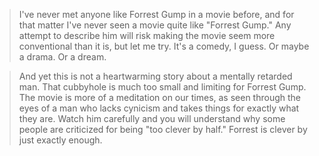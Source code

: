 >I've never met anyone like Forrest Gump in a movie before, and for that matter I've never seen a movie quite like "Forrest Gump." Any attempt to describe him will risk making the movie seem more conventional than it is, but let me try. It's a comedy, I guess. Or maybe a drama. Or a dream.

>And yet this is not a heartwarming story about a mentally retarded man. That cubbyhole is much too small and limiting for Forrest Gump. The movie is more of a meditation on our times, as seen through the eyes of a man who lacks cynicism and takes things for exactly what they are. Watch him carefully and you will understand why some people are criticized for being "too clever by half." Forrest is clever by just exactly enough.